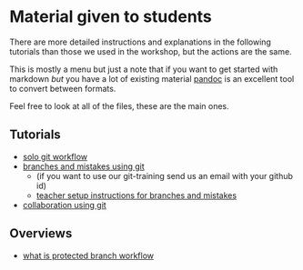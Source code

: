 # Material given to students

There are more detailed instructions and explanations in the following tutorials than those we used in the workshop, but the actions are the same.

This is mostly a menu but just a note that if you want to get started with markdown _but_ you have a lot of existing  material  [pandoc](https://pandoc.org/) is an excellent tool to convert between formats.

Feel free to look at all of the files, these are the main ones.

## Tutorials
- [solo git workflow](01_basics.md)
- [branches and mistakes using git](02_mistakes_branches.md)  
  - (if you want to use our git-training send us an email with your github id)
  - [teacher setup instructions for branches and mistakes](02_03_setup.md)
- [collaboration using git](03_collaboration.md)

## Overviews
- [what is protected branch workflow](protected_branch_workflow.md)
